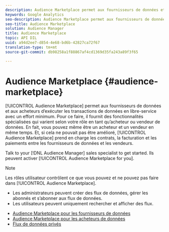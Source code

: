 ```yaml
---
description: Audience Marketplace permet aux fournisseurs de données et aux acheteurs d’exécuter des transactions de données en libre-service avec un effort minimum. Pour ce faire, il fournit des fonctionnalités spécialisées qui varient selon votre rôle en tant qu’acheteur ou vendeur de données. En fait, vous pouvez même être un acheteur et un vendeur en même temps. Et si cela ne pouvait pas être mieux, Audience Marketplace s’occupe des contrats, de la facturation et des paiements entre les fournisseurs de données et les vendeurs.
keywords: Google Analytics
seo-description: Audience Marketplace permet aux fournisseurs de données et aux acheteurs d’exécuter des transactions de données en libre-service avec un effort minimum. Pour ce faire, il fournit des fonctionnalités spécialisées qui varient selon votre rôle en tant qu’acheteur ou vendeur de données. En fait, vous pouvez même être un acheteur et un vendeur en même temps. Et si cela ne pouvait pas être mieux, Audience Marketplace s’occupe des contrats, de la facturation et des paiements entre les fournisseurs de données et les vendeurs.
seo-title: Audience Marketplace
solution: Audience Manager
title: Audience Marketplace
topic: API DIL
uuid: a94d2ee7-d854-4e68-bd6b-42827ca72f67
translation-type: tm+mt
source-git-commit: db98258a1f88867af4cd1369d35fa243a89f3f65

---
```



# Audience Marketplace {#audience-marketplace}

[!UICONTROL Audience Marketplace] permet aux fournisseurs de données et aux acheteurs d’exécuter les transactions de données en libre-service avec un effort minimum. Pour ce faire, il fournit des fonctionnalités spécialisées qui varient selon votre rôle en tant qu’acheteur ou vendeur de données. En fait, vous pouvez même être un acheteur et un vendeur en même temps. Et, si cela ne pouvait pas être amélioré, [!UICONTROL Audience Marketplace] prend en charge les contrats, la facturation et les paiements entre les fournisseurs de données et les vendeurs.

Talk to your [!DNL Audience Manager] sales specialist to get started. Ils peuvent activer [!UICONTROL Audience Marketplace for you].

>[!NOTE]
>
>Les rôles utilisateur contrôlent ce que vous pouvez et ne pouvez pas faire dans [!UICONTROL Audience Marketplace].
>
> * Les administrateurs peuvent créer des flux de données, gérer les abonnés et s’abonner aux flux de données.
> * Les utilisateurs peuvent uniquement rechercher et afficher des flux.


* [Audience Marketplace pour les fournisseurs de données](/help/using/features/audience-marketplace/marketplace-data-providers/marketplace-data-providers.md)
* [Audience Marketplace pour les acheteurs de données](/help/using/features/audience-marketplace/marketplace-data-buyers/marketplace-data-buyers.md)
* [Flux de données privés](/help/using/features/audience-marketplace/marketplace-private-feeds.md)
